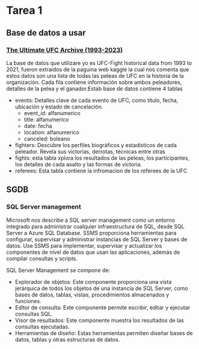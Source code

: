 # Tarea 1

## Base de datos a usar 
### [The Ultimate UFC Archive (1993-2023)](https://www.kaggle.com/datasets/orcldsapp11557722/the-ultimate-ufc-archive-1993-2023)

La base de datos que utilizare yo es UFC-Fight historical data from 1993 to 2021, fueron extraidos de la paguina web kaggle la cual nos comenta que estos datos son una lista de todas las peleas de UFC en la historia de la organización. Cada fila contiene información sobre ambos peleadores, detalles de la pelea y el ganador.Estab base de datos contiene 4 tablas

* events: Detalles clave de cada evento de UFC, como título, fecha, ubicación y estado de cancelación.
    - event_id: alfanumerico 
    - title: alfanumerico
    - date: fecha
    - location: alfanumerico
    - canceled: boleano
* fighters: Descubre los perfiles biográficos y estadísticos de cada peleador. Revela sus victorias, derrotas, técnicas entre otras
* fights: esta tabla xplora los resultados de las peleas, los participantes, los detalles de cada asalto y las formas de victoria.
* referees: Esta tabla contiene la infromacion de los referees de la UFC

## SGDB
### SQL Server management 

Microsoft nos describe a SQL server management como un entorno integrado para administrar cualquier infraestructura de SQL, desde SQL Server a Azure SQL Database. SSMS proporciona herramientas para configurar, supervisar y administrar instancias de SQL Server y bases de datos. Use SSMS para implementar, supervisar y actualizar los componentes de nivel de datos que usan las aplicaciones, además de compilar consultas y scripts.

SQL Server Management se compone de:

* Explorador de objetos: Este componente proporciona una vista jerárquica de todos los objetos de una instancia de SQL Server, como bases de datos, tablas, vistas, procedimientos almacenados y funciones.
* Editor de consulta: Este componente permite escribir, editar y ejecutar consultas SQL.
* Visor de resultados: Este componente muestra los resultados de las consultas ejecutadas.
* Herramientas de diseño: Estas herramientas permiten diseñar bases de datos, tablas y otras estructuras de datos.


